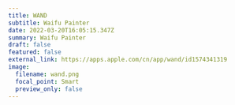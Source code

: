 ```yaml
---
title: WAND
subtitle: Waifu Painter
date: 2022-03-20T16:05:15.347Z
summary: Waifu Painter
draft: false
featured: false
external_link: https://apps.apple.com/cn/app/wand/id1574341319
image:
  filename: wand.png
  focal_point: Smart
  preview_only: false
---
```

